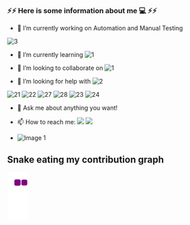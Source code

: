 ### ⚡⚡ Here is some information about me 💻 ⚡⚡    

- 🔭 I’m currently working on Automation and Manual Testing


![3](https://user-images.githubusercontent.com/117076090/206726619-6e7d65f5-c9d6-47eb-9941-34b64e09c540.gif)


 

- 🌱 I’m currently learning  ![1](https://user-images.githubusercontent.com/117076090/206725269-f232cc89-f94b-4158-aa38-56424e3f8a23.png)

- 👯 I’m looking to collaborate on  ![1](https://user-images.githubusercontent.com/117076090/206725279-884a77c0-dea5-4e3b-83a8-05c0ba15ad1f.png)

- 🤔 I’m looking for help with  ![2](https://user-images.githubusercontent.com/117076090/206725596-74068960-4eae-4abe-b4d0-755175c1de83.png)


![21](https://user-images.githubusercontent.com/117076090/207368280-81e6f5e1-3a03-4551-91aa-3fc60eb0d901.png)
![22](https://user-images.githubusercontent.com/117076090/207368296-53e25a43-b9c6-4053-ab86-e7ca78e898e3.png)
![27](https://user-images.githubusercontent.com/117076090/207368391-80854b7a-105d-4eb6-8bf3-cf0009c20207.png)
![28](https://user-images.githubusercontent.com/117076090/207368420-26914613-785e-444c-af68-f91a10697148.png)
![23](https://user-images.githubusercontent.com/117076090/207368480-d68aafb9-87af-4e9a-b0fc-bd71df1ec4dd.png)
![24](https://user-images.githubusercontent.com/117076090/207368500-6e9961da-33b4-4efb-8f13-37396b4d6570.png)



- 💬 Ask me about anything you want!

- 📫 How to reach me: <a href="https://www.linkedin.com/in/mustafaozbir/" target="blank"><img src="https://cdn.jsdelivr.net/gh/devicons/devicon/icons/linkedin/linkedin-original.svg" style="height: 3rem"/></a> <a href="mailto:ozbirmustafa@gmail.com"><img src="https://img.icons8.com/color/48/null/gmail--v1.png"/></a> <br>
- <img src="https://user-images.githubusercontent.com/117076090/207368241-cb3062d6-6b19-43a1-a9e2-3a2b620353d8.png" alt="Image 1">




## Snake eating my contribution graph 
![snake gif](https://github.com/ozbirmustafa/ozbirmustafa/blob/output/github-contribution-grid-snake.gif)

